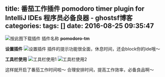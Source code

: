 title: 番茄工作插件 pomodoro timer plugin for IntelliJ IDEs 程序员必备良器 - ghostsf博客
categories: 
tags: []
date: 2016-08-25 09:35:47
---
![按此图下载插件][1] 插件名称 **pomodoro-tm**

**设置插件**
![设置插件][2]
插件的提示功能很全面，休息时间，还会block你的ide哦～

**工具栏使用**
![工具栏使用1][3]
![工具栏使用2][4]

这样就开启了番茄工作时间啦～
合理安排时间，提高工作效率，必备良品啊～


  [1]: http://ww2.sinaimg.cn/large/8f3921cbgw1f764kygzlxj20z70kstdg.jpg
  [2]: http://ww4.sinaimg.cn/large/8f3921cbgw1f764sd4joij20zb0nywhj.jpg
  [3]: http://ww4.sinaimg.cn/large/8f3921cbgw1f764tfzxz2j20nu096gmb.jpg
  [4]: http://ww1.sinaimg.cn/large/8f3921cbgw1f764tvbedij21cl09rmyk.jpg